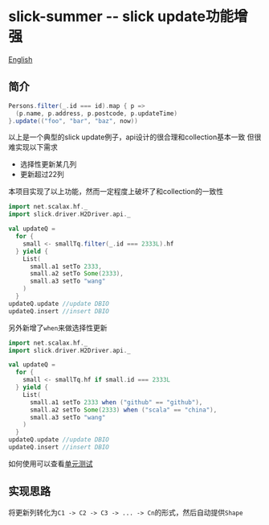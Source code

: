 # slick-summer -- slick update功能增强

[English](https://github.com/scalax/slick-summer/blob/master/README_en.md)

## 简介
```scala
Persons.filter(_.id === id).map { p =>
  (p.name, p.address, p.postcode, p.updateTime)
}.update(("foo", "bar", "baz", now))
```
以上是一个典型的slick update例子，api设计的很合理和collection基本一致
但很难实现以下需求
+ 选择性更新某几列
+ 更新超过22列

本项目实现了以上功能，然而一定程度上破坏了和collection的一致性

```scala
import net.scalax.hf._
import slick.driver.H2Driver.api._

val updateQ =
  for {
    small <- smallTq.filter(_.id === 2333L).hf
  } yield {
    List(
      small.a1 setTo 2333,
      small.a2 setTo Some(2333),
      small.a3 setTo "wang"
    )
  }
updateQ.update //update DBIO
updateQ.insert //insert DBIO
```

另外新增了`when`来做选择性更新

```scala
import net.scalax.hf._
import slick.driver.H2Driver.api._

val updateQ =
  for {
    small <- smallTq.hf if small.id === 2333L
  } yield {
    List(
      small.a1 setTo 2333 when ("github" == "github"),
      small.a2 setTo Some(2333) when ("scala" == "china"),
      small.a3 setTo "wang"
    )
  }
updateQ.update //update DBIO
updateQ.insert //insert DBIO
```

如何使用可以查看[单元测试](https://github.com/scalax/hf/blob/master/src/test/scala/net/scalax/hf/HfTest.scala)

## 实现思路

将更新列转化为`C1 -> C2 -> C3 -> ... -> Cn`的形式，然后自动提供`Shape`
